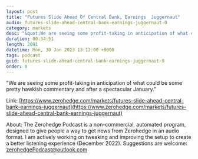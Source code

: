 ```yaml
---
layout: post
title: "Futures Slide Ahead Of Central Bank, Earnings  Juggernaut"
audio: futures-slide-ahead-central-bank-earnings-juggernaut-0
category: markets
desc: "&quot;We are seeing some profit-taking in anticipation of what could be some pretty hawkish commentary and after a spectacular January.&quot;"
duration: 00:34:51
length: 2091
datetime: Mon, 30 Jan 2023 13:12:00 +0000
tags: podcast
guid: futures-slide-ahead-central-bank-earnings-juggernaut-0
order: 0
---
```

&quot;We are seeing some profit-taking in anticipation of what could be some pretty hawkish commentary and after a spectacular January.&quot;

Link: [https://www.zerohedge.com/markets/futures-slide-ahead-central-bank-earnings-juggernaut](https://www.zerohedge.com/markets/futures-slide-ahead-central-bank-earnings-juggernaut)

About: The Zerohedge Podcast is a non-commercial, automated program, designed to give people a way to get news from Zerohedge in an audio format.  I am actively working on tweaking and improving the setup to create a better listening experience (December 2022).  Suggestions are welcome: [zerohedgePodcast@outlook.com](mailto:zerohedgePodcast@outlook.com)